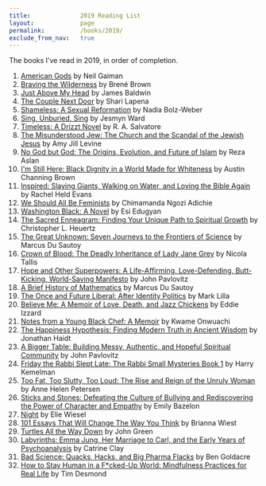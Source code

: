 ```yaml
---
title:              2019 Reading List
layout:             page
permalink:          /books/2019/
exclude_from_nav:   true
---
```


The books I've read in 2019, in order of completion.

1.  [American Gods](https://smile.amazon.com/dp/0380973650/) by Neil Gaiman
2.  [Braving the Wilderness](https://smile.amazon.com/dp/1785041754/) by Bren&eacute; Brown
3.  [Just Above My Head](https://smile.amazon.com/dp/0385334567/) by James Baldwin
4.  [The Couple Next Door](https://smile.amazon.com/dp/B01BD1SUBU/) by Shari Lapena
5.  [Shameless: A Sexual Reformation](https://smile.amazon.com/dp/B07CWG1719/) by Nadia Bolz-Weber
6.  [Sing, Unburied, Sing](https://smile.amazon.com/dp/B01M9I7CRC/) by Jesmyn Ward
7.  [Timeless: A Drizzt Novel](https://smile.amazon.com/dp/B0756F453K/) by R. A. Salvatore
8.  [The Misunderstood Jew: The Church and the Scandal of the Jewish Jesus](https://smile.amazon.com/Misunderstood-Jew-Church-Scandal-Jewish/dp/0061137782/) by Amy Jill Levine
9.  [No God but God: The Origins, Evolution, and Future of Islam](https://smile.amazon.com/god-but-God-Updated-Evolution/dp/0812982444/) by Reza Aslan
10. [I'm Still Here: Black Dignity in a World Made for Whiteness](https://smile.amazon.com/dp/1524760854/) by Austin Channing Brown
11. [Inspired: Slaying Giants, Walking on Water, and Loving the Bible Again](https://smile.amazon.com/dp/0718022319/) by Rachel Held Evans
12. [We Should All Be Feminists](https://smile.amazon.com/dp/110191176X/) by Chimamanda Ngozi Adichie
13. [Washington Black: A Novel](https://smile.amazon.com/dp/0525521429/) by Esi Edugyan
14. [The Sacred Enneagram: Finding Your Unique Path to Spiritual Growth](https://smile.amazon.com/dp/0310348277/) by Christopher L. Heuertz
15. [The Great Unknown: Seven Journeys to the Frontiers of Science](https://smile.amazon.com/dp/B01IOHQ8P6/) by Marcus Du Sautoy
16. [Crown of Blood: The Deadly Inheritance of Lady Jane Grey](https://smile.amazon.com/dp/B01E9EHVCC/) by Nicola Tallis
17. [Hope and Other Superpowers: A Life-Affirming, Love-Defending, Butt-Kicking, World-Saving Manifesto](https://www.amazon.com/dp/B07CMKY3YD/) by John Pavlovitz
18. [A Brief History of Mathematics](https://www.amazon.com/dp/1408469650) by Marcus Du Sautoy
19. [The Once and Future Liberal: After Identity Politics](https://smile.amazon.com/dp/B06WLQ9W27) by Mark Lilla
20. [Believe Me: A Memoir of Love, Death, and Jazz Chickens](https://smile.amazon.com/dp/B00SI0B9NG) by Eddie Izzard
21. [Notes from a Young Black Chef: A Memoir](https://smile.amazon.com/dp/B07DT1KYYY) by Kwame Onwuachi
22. [The Happiness Hypothesis: Finding Modern Truth in Ancient Wisdom](https://smile.amazon.com/dp/B003E749TE) by Jonathan Haidt
23. [A Bigger Table: Building Messy, Authentic, and Hopeful Spiritual Community](https://www.amazon.com/dp/0664262678/) by John Pavlovitz
24. [Friday the Rabbi Slept Late: The Rabbi Small Mysteries Book 1](https://www.amazon.com/dp/B00ZJZH6XK/) by Harry Kemelman
25. [Too Fat, Too Slutty, Too Loud: The Rise and Reign of the Unruly Woman](https://smile.amazon.com/Too-Fat-Slutty-Loud-Unruly-ebook/dp/B01N6AIDBX/) by Anne Helen Petersen
26. [Sticks and Stones: Defeating the Culture of Bullying and Rediscovering the Power of Character and Empathy](https://smile.amazon.com/dp/B008WOULGE/) by Emily Bazelon
27. [Night](https://smile.amazon.com/dp/B0071VUXXA/) by Elie Wiesel
28. [101 Essays That Will Change The Way You Think](https://smile.amazon.com/dp/B01MYMUGQL/) by Brianna Wiest
29. [Turtles All the Way Down](https://smile.amazon.com/dp/B072SSMC4H/) by John Green
30. [Labyrinths: Emma Jung, Her Marriage to Carl, and the Early Years of Psychoanalysis](https://smile.amazon.com/dp/B01BSIZXWW/) by Catrine Clay
31. [Bad Science: Quacks, Hacks, and Big Pharma Flacks](https://smile.amazon.com/dp/B003VTZTU8/) by Ben Goldacre
32. [How to Stay Human in a F*cked-Up World: Mindfulness Practices for Real Life](https://smile.amazon.com/dp/B07CL41CR6/) by Tim Desmond
